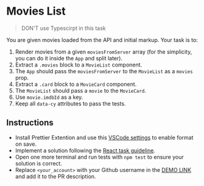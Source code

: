 # Movies List

> DON'T use Typescirpt in this task

You are given movies loaded from the API and initial markup. Your task is to:

1. Render movies from a given `moviesFromServer` array (for the simplicity, you can do it inside the `App` and split later).
1. Extract a `.movies` block to a `MovieList` component.
1. The `App` should pass the `moviesFromServer` to the `MovieList` as a `movies` prop.
1. Extract a `.card` block to a `MovieCard` component.
1. The `MovieList` should pass a `movie` to the `MovieCard`.
1. Use `movie.imdbId` as a key.
1. Keep all `data-cy` attributes to pass the tests.

## Instructions
- Install Prettier Extention and use this [VSCode settings](https://mate-academy.github.io/fe-program/tools/vscode/settings.json) to enable format on save.
- Implement a solution following the [React task guideline](https://github.com/mate-academy/react_task-guideline#react-tasks-guideline).
- Open one more terminal and run tests with `npm test` to ensure your solution is correct.
- Replace `<your_account>` with your Github username in the [DEMO LINK](https://Dorosh90.github.io/react_movies-list-js/) and add it to the PR description.
